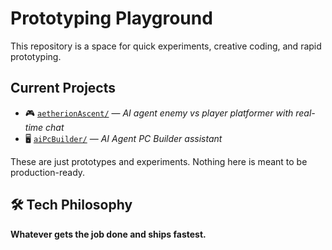 # Prototyping Playground

This repository is a space for quick experiments, creative coding, and rapid prototyping. 

## Current Projects

- 🎮 [`aetherionAscent/`](./aetherionAscent) — *AI agent enemy vs player platformer with real-time chat*
- 🖥️ [`aiPcBuilder/`](./aiPcBuilder) — *AI Agent PC Builder assistant*

These are just prototypes and experiments. Nothing here is meant to be production-ready.

## 🛠️ Tech Philosophy

**Whatever gets the job done and ships fastest.** 